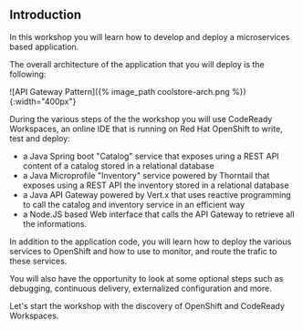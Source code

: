 ## Introduction 

In this workshop you will learn how to develop and deploy a microservices based application. 

The overall architecture of the application that you will deploy is the following:

![API Gateway Pattern]({% image_path coolstore-arch.png %}){:width="400px"}

During the various steps of the the workshop you will use CodeReady Workspaces, an online IDE that is running on Red Hat OpenShift to write, test and deploy:

* a Java Spring boot "Catalog" service that exposes uring a REST API content of a catalog stored in a relational database
* a Java Microprofile "Inventory" service powered by Thorntail that exposes using a REST API the inventory stored in a relational database
* a Java API Gateway powered by Vert.x that uses reactive programming to call the catalog and inventory service in an efficient way
* a Node.JS based Web interface that calls the API Gateway to retrieve all the informations.

In addition to the application code, you will learn how to deploy the various services to OpenShift and how to use to monitor, and route the trafic to these services.

You will also have the opportunity to look at some optional steps such as debugging, continuous delivery, externalized configuration and more.

Let's start the workshop with the discovery of OpenShift and CodeReady Workspaces.
